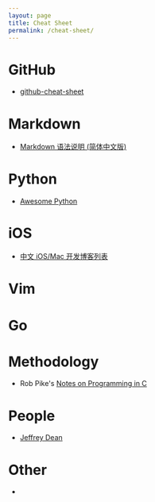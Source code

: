 ```yaml
---
layout: page
title: Cheat Sheet
permalink: /cheat-sheet/
---
```


GitHub
======
* [github-cheat-sheet](https://github.com/tiimgreen/github-cheat-sheet)

Markdown
========
* [Markdown 语法说明 (简体中文版)](http://wowubuntu.com/markdown/)

Python
======
* [Awesome Python](https://github.com/vinta/awesome-python)

iOS
===
* [中文 iOS/Mac 开发博客列表](https://github.com/tangqiaoboy/iOSBlogCN)

Vim
====




Go
===

Methodology
===========
* Rob Pike's [Notes on Programming in C](http://doc.cat-v.org/bell_labs/pikestyle)

People
======
* [Jeffrey Dean](http://research.google.com/people/jeff/)


Other
=====
* 
